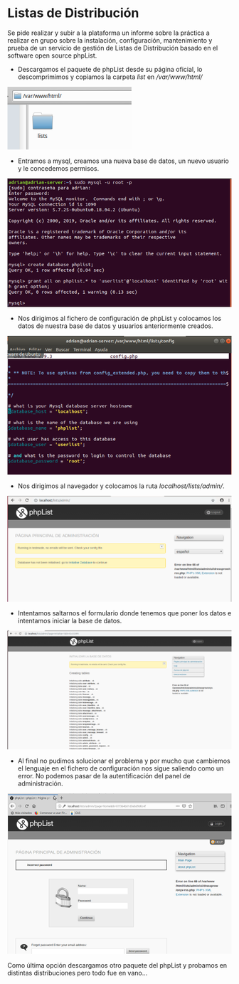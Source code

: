 # Listas de Distribución

Se pide realizar y subir a la plataforma un informe sobre la práctica a realizar en grupo sobre la instalación, configuración, mantenimiento y prueba de un servicio de gestión de Listas de Distribución basado en el software open source phpList.

* Descargamos el paquete de phpList desde su página oficial, lo descomprimimos y copiamos la carpeta *list* en */var/www/html/*

 ![Captura](img/Captura0.PNG)

 * Entramos a mysql, creamos una nueva base de datos, un nuevo usuario y le concedemos permisos.

 ![Captura](img/Captura1.PNG)

 * Nos dirigimos al fichero de configuración de phpList y colocamos los datos de nuestra base de datos y usuarios anteriormente creados.

  ![Captura](img/Captura2.PNG)

  * Nos dirigimos al navegador y colocamos la ruta *localhost/lists/admin/*.

 ![Captura](img/Captura3.PNG)

 * Intentamos saltarnos el formulario donde tenemos que poner los datos e intentamos iniciar la base de datos.

 ![Captura](img/Captura4.PNG)

 * Al final no pudimos solucionar el problema y por mucho que cambiemos el lenguaje en el fichero de configuración nos sigue saliendo como un error. No podemos pasar de la autentificación del panel de administración.

  ![Captura](img/Captura5.PNG)

Como última opción descargamos otro paquete del phpList y probamos en distintas distribuciones pero todo fue en vano...
